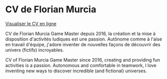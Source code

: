 # CV de Florian Murcia

<a href="https://rawcdn.githack.com/sunsigne/CV-GameMaster/8b2b6c7c610358aef2a2392c12adf5594ab33d18/index.html" target="_blank">Visualiser le CV en ligne</a>

CV de Florian Murcia
Game Master depuis 2016, la création et la mise à disposition d'activités ludiques est une passion. Autônome comme à l'aise en travail d'équipe, j'adore inventer de nouvelles façons de découvrir des univers (fictifs) incroyables.

CV of Florian Murcia
Game Master since 2016, creating and providing fun activities is a passion. Autonomous and comfortable in teamwork, I love inventing new ways to discover incredible (and fictional) universes.

